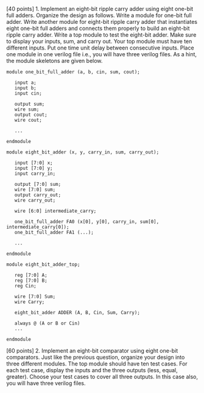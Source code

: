 [40 points] 1. Implement an eight-bit ripple carry adder using eight one-bit full adders. Organize the design as follows.
Write a module for one-bit full adder. Write another module for eight-bit ripple carry adder that instantiates
eight one-bit full adders and connects them properly to build an eight-bit ripple carry adder. Write a top
module to test the eight-bit adder. Make sure to display your inputs, sum, and carry out. Your top module
must have ten different inputs. Put one time unit delay between consecutive inputs. Place one module in one
verilog file i.e., you will have three verilog files. As a hint, the module skeletons are given below.
```
module one_bit_full_adder (a, b, cin, sum, cout);

   input a;
   input b;
   input cin;

   output sum;
   wire sum;
   output cout;
   wire cout;

   ...

endmodule
```

```
module eight_bit_adder (x, y, carry_in, sum, carry_out);

   input [7:0] x;
   input [7:0] y;
   input carry_in;

   output [7:0] sum;
   wire [7:0] sum;
   output carry_out;
   wire carry_out;

   wire [6:0] intermediate_carry;

   one_bit_full_adder FA0 (x[0], y[0], carry_in, sum[0], intermediate_carry[0]);
   one_bit_full_adder FA1 (...);

   ...

endmodule
```

```
module eight_bit_adder_top;

   reg [7:0] A;
   reg [7:0] B;
   reg Cin;

   wire [7:0] Sum;
   wire Carry;

   eight_bit_adder ADDER (A, B, Cin, Sum, Carry);

   always @ (A or B or Cin)
   ...

endmodule
```

[60 points] 2. Implement an eight-bit comparator using eight one-bit comparators. Just like the previous question,
organize your design into three different modules. The top module should have ten test cases. For each test case,
display the inputs and the three outputs (less, equal, greater). Choose your test cases to cover all three outputs.
In this case also, you will have three verilog files.
